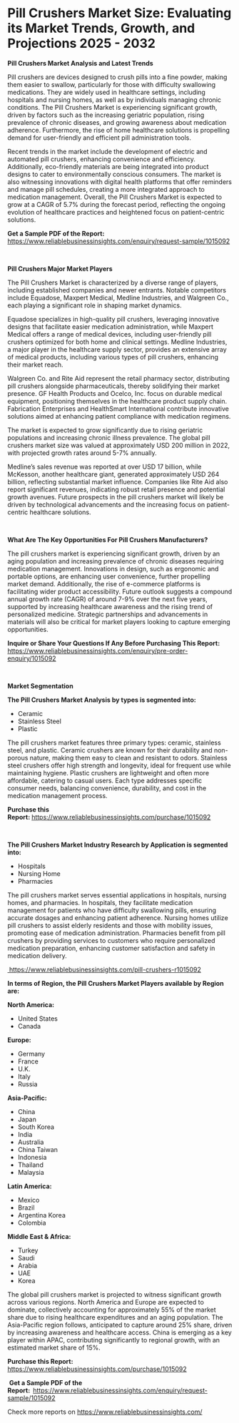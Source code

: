 <p><h1>Pill Crushers Market Size: Evaluating its Market Trends, Growth, and Projections 2025 - 2032</h1></p><p><strong>Pill Crushers Market Analysis and Latest Trends</strong></p>
<p><p>Pill crushers are devices designed to crush pills into a fine powder, making them easier to swallow, particularly for those with difficulty swallowing medications. They are widely used in healthcare settings, including hospitals and nursing homes, as well as by individuals managing chronic conditions. The Pill Crushers Market is experiencing significant growth, driven by factors such as the increasing geriatric population, rising prevalence of chronic diseases, and growing awareness about medication adherence. Furthermore, the rise of home healthcare solutions is propelling demand for user-friendly and efficient pill administration tools.</p><p>Recent trends in the market include the development of electric and automated pill crushers, enhancing convenience and efficiency. Additionally, eco-friendly materials are being integrated into product designs to cater to environmentally conscious consumers. The market is also witnessing innovations with digital health platforms that offer reminders and manage pill schedules, creating a more integrated approach to medication management. Overall, the Pill Crushers Market is expected to grow at a CAGR of 5.7% during the forecast period, reflecting the ongoing evolution of healthcare practices and heightened focus on patient-centric solutions.</p></p>
<p><strong>Get a Sample PDF of the Report:&nbsp;</strong> <a href="https://www.reliablebusinessinsights.com/enquiry/request-sample/1015092?utm_campaign=2768&utm_medium=2&utm_source=Github&utm_content=ia&utm_term=06032025&utm_id=pill-crushers">https://www.reliablebusinessinsights.com/enquiry/request-sample/1015092</a></p>
<p>&nbsp;</p>
<p><strong>Pill Crushers Major Market Players</strong></p>
<p><p>The Pill Crushers Market is characterized by a diverse range of players, including established companies and newer entrants. Notable competitors include Equadose, Maxpert Medical, Medline Industries, and Walgreen Co., each playing a significant role in shaping market dynamics. </p><p>Equadose specializes in high-quality pill crushers, leveraging innovative designs that facilitate easier medication administration, while Maxpert Medical offers a range of medical devices, including user-friendly pill crushers optimized for both home and clinical settings. Medline Industries, a major player in the healthcare supply sector, provides an extensive array of medical products, including various types of pill crushers, enhancing their market reach.</p><p>Walgreen Co. and Rite Aid represent the retail pharmacy sector, distributing pill crushers alongside pharmaceuticals, thereby solidifying their market presence. GF Health Products and Ocelco, Inc. focus on durable medical equipment, positioning themselves in the healthcare product supply chain. Fabrication Enterprises and HealthSmart International contribute innovative solutions aimed at enhancing patient compliance with medication regimens.</p><p>The market is expected to grow significantly due to rising geriatric populations and increasing chronic illness prevalence. The global pill crushers market size was valued at approximately USD 200 million in 2022, with projected growth rates around 5-7% annually. </p><p>Medline’s sales revenue was reported at over USD 17 billion, while McKesson, another healthcare giant, generated approximately USD 264 billion, reflecting substantial market influence. Companies like Rite Aid also report significant revenues, indicating robust retail presence and potential growth avenues. Future prospects in the pill crushers market will likely be driven by technological advancements and the increasing focus on patient-centric healthcare solutions.</p></p>
<p>&nbsp;</p>
<p><strong>What Are The Key Opportunities For Pill Crushers Manufacturers?</strong></p>
<p><p>The pill crushers market is experiencing significant growth, driven by an aging population and increasing prevalence of chronic diseases requiring medication management. Innovations in design, such as ergonomic and portable options, are enhancing user convenience, further propelling market demand. Additionally, the rise of e-commerce platforms is facilitating wider product accessibility. Future outlook suggests a compound annual growth rate (CAGR) of around 7-9% over the next five years, supported by increasing healthcare awareness and the rising trend of personalized medicine. Strategic partnerships and advancements in materials will also be critical for market players looking to capture emerging opportunities.</p></p>
<p><strong>Inquire or Share Your Questions If Any Before Purchasing This Report:</strong> <a href="https://www.reliablebusinessinsights.com/enquiry/pre-order-enquiry/1015092?utm_campaign=2768&utm_medium=2&utm_source=Github&utm_content=ia&utm_term=06032025&utm_id=pill-crushers">https://www.reliablebusinessinsights.com/enquiry/pre-order-enquiry/1015092</a></p>
<p>&nbsp;</p>
<p><strong>Market Segmentation</strong></p>
<p><strong>The Pill Crushers Market Analysis by types is segmented into:</strong></p>
<p><ul><li>Ceramic</li><li>Stainless Steel</li><li>Plastic</li></ul></p>
<p><p>The pill crushers market features three primary types: ceramic, stainless steel, and plastic. Ceramic crushers are known for their durability and non-porous nature, making them easy to clean and resistant to odors. Stainless steel crushers offer high strength and longevity, ideal for frequent use while maintaining hygiene. Plastic crushers are lightweight and often more affordable, catering to casual users. Each type addresses specific consumer needs, balancing convenience, durability, and cost in the medication management process.</p></p>
<p><strong>Purchase this Report:&nbsp;</strong><a href="https://www.reliablebusinessinsights.com/purchase/1015092?utm_campaign=2768&utm_medium=2&utm_source=Github&utm_content=ia&utm_term=06032025&utm_id=pill-crushers">https://www.reliablebusinessinsights.com/purchase/1015092</a></p>
<p>&nbsp;</p>
<p><strong>The Pill Crushers Market Industry Research by Application is segmented into:</strong></p>
<p><ul><li>Hospitals</li><li>Nursing Home</li><li>Pharmacies</li></ul></p>
<p><p>The pill crushers market serves essential applications in hospitals, nursing homes, and pharmacies. In hospitals, they facilitate medication management for patients who have difficulty swallowing pills, ensuring accurate dosages and enhancing patient adherence. Nursing homes utilize pill crushers to assist elderly residents and those with mobility issues, promoting ease of medication administration. Pharmacies benefit from pill crushers by providing services to customers who require personalized medication preparation, enhancing customer satisfaction and safety in medication delivery.</p></p>
<p><a href="https://www.reliablebusinessinsights.com/pill-crushers-r1015092?utm_campaign=2768&utm_medium=2&utm_source=Github&utm_content=ia&utm_term=06032025&utm_id=pill-crushers">&nbsp;https://www.reliablebusinessinsights.com/pill-crushers-r1015092</a></p>
<p><strong>In terms of Region, the Pill Crushers Market Players available by Region are:</strong></p>
<p>
    <p> <strong> North America: </strong>
        <ul>
            <li>United States</li>
            <li>Canada</li>
        </ul>
        </p> 
    <p> <strong> Europe: </strong>
        <ul>
            <li>Germany</li>
            <li>France</li>
            <li>U.K.</li>
            <li>Italy</li>
            <li>Russia</li>
        </ul>
        </p> 
    <p> <strong> Asia-Pacific: </strong>
        <ul>
            <li>China</li>
            <li>Japan</li>
            <li>South Korea</li>
            <li>India</li>
            <li>Australia</li>
            <li>China Taiwan</li>
            <li>Indonesia</li>
            <li>Thailand</li>
            <li>Malaysia</li>
        </ul>
        </p> 
    <p> <strong> Latin America: </strong>
        <ul>
            <li>Mexico</li>
            <li>Brazil</li>
            <li>Argentina Korea</li>
            <li>Colombia</li>
        </ul>
        </p> 
    <p> <strong> Middle East & Africa: </strong>
        <ul>
            <li>Turkey</li>
            <li>Saudi</li>
            <li>Arabia</li>
            <li>UAE</li>
            <li>Korea</li>
        </ul>
    </p>
    </p>
<p><p>The global pill crushers market is projected to witness significant growth across various regions. North America and Europe are expected to dominate, collectively accounting for approximately 55% of the market share due to rising healthcare expenditures and an aging population. The Asia-Pacific region follows, anticipated to capture around 25% share, driven by increasing awareness and healthcare access. China is emerging as a key player within APAC, contributing significantly to regional growth, with an estimated market share of 15%.</p></p>
<p><strong>Purchase this Report: </strong><a href="https://www.reliablebusinessinsights.com/purchase/1015092?utm_campaign=2768&utm_medium=2&utm_source=Github&utm_content=ia&utm_term=06032025&utm_id=pill-crushers">https://www.reliablebusinessinsights.com/purchase/1015092</a></p>
<p>&nbsp;<strong>Get a Sample PDF of the Report:&nbsp;&nbsp;</strong><a href="https://www.reliablebusinessinsights.com/enquiry/request-sample/1015092?utm_campaign=2768&utm_medium=2&utm_source=Github&utm_content=ia&utm_term=06032025&utm_id=pill-crushers">https://www.reliablebusinessinsights.com/enquiry/request-sample/1015092</a></p>
<p><strong></strong></p>
<p>Check more reports on <a href="https://www.reliablebusinessinsights.com/?utm_campaign=2768&utm_medium=2&utm_source=Github&utm_content=ia&utm_term=06032025&utm_id=pill-crushers">https://www.reliablebusinessinsights.com/</a></p>